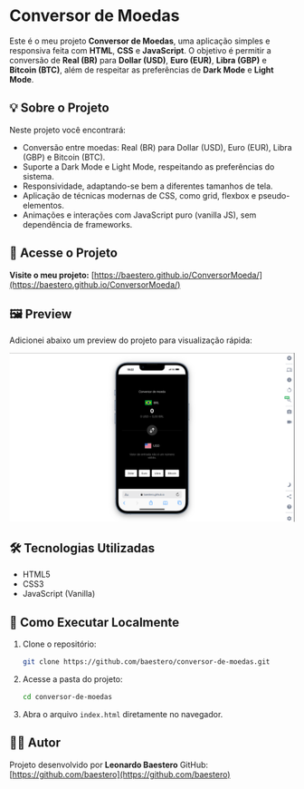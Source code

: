 # Conversor de Moedas

Este é o meu projeto **Conversor de Moedas**, uma aplicação simples e responsiva feita com **HTML**, **CSS** e **JavaScript**. O objetivo é permitir a conversão de **Real (BR)** para **Dollar (USD)**, **Euro (EUR)**, **Libra (GBP)** e **Bitcoin (BTC)**, além de respeitar as preferências de **Dark Mode** e **Light Mode**.

## 💡 Sobre o Projeto

Neste projeto você encontrará:

- Conversão entre moedas: Real (BR) para Dollar (USD), Euro (EUR), Libra (GBP) e Bitcoin (BTC).
- Suporte a Dark Mode e Light Mode, respeitando as preferências do sistema.
- Responsividade, adaptando-se bem a diferentes tamanhos de tela.
- Aplicação de técnicas modernas de CSS, como grid, flexbox e pseudo-elementos.
- Animações e interações com JavaScript puro (vanilla JS), sem dependência de frameworks.

## 🔗 Acesse o Projeto

**Visite o meu projeto:**
[https://baestero.github.io/ConversorMoeda/](https://baestero.github.io/ConversorMoeda/)

## 🖼 Preview

Adicionei abaixo um preview do projeto para visualização rápida:

![Preview do Projeto](./image.png)

## 🛠 Tecnologias Utilizadas

- HTML5
- CSS3
- JavaScript (Vanilla)

## 🧪 Como Executar Localmente

1. Clone o repositório:

   ```bash
   git clone https://github.com/baestero/conversor-de-moedas.git
   ```

2. Acesse a pasta do projeto:

   ```bash
   cd conversor-de-moedas
   ```

3. Abra o arquivo `index.html` diretamente no navegador.

## 👨‍💻 Autor

Projeto desenvolvido por **Leonardo Baestero**
GitHub: [https://github.com/baestero](https://github.com/baestero)
